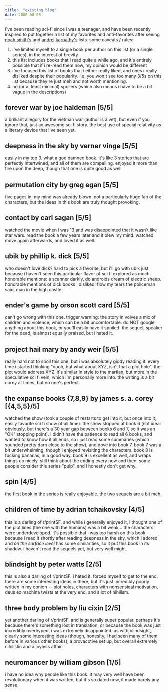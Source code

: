 ```yaml
---
title:  "existing blog"
date: 2000-08-05
---
```



i've been reading sci-fi since i was a teenager, and have been recently inspired to put together a list of my favorites and anti-favorites after seeing [noah smith's](https://www.noahpinion.blog/p/underrated-sci-fi-and-fantasy-books) and [andrej karpathy's](https://karpathy.ai/books.html) lists. some caveats / rules:
1. i've limited myself to a single book per author on this list (or a single series), in the interest of brevity
2. this list includes books that i read quite a while ago, and it's entirely possible that if i re-read them now, my opinion would be different
3. i've focused this list of books that i either really liked, and ones i really disliked despite their popularity. i.e. you won't see too many 3/5s on this list because they're just meh and not worth mentioning.
4. no (or at least minimal) spoilers (which also means i have to be a bit vague in the descriptions)


## forever war by joe haldeman [5/5]
a brilliant allegory for the vietman war (author is a vet), but even if you ignore that, just an awesome sci fi story. the best use of special relativity as a literary device that i've seen yet.

## deepness in the sky by verner vinge [5/5]
easily in my top 3. what a god damned book. it's like 3 stories that are perfectly intertwined, and all of them are compelling. enjoyed it more than fire upon the deep, though that one is quite good as well.

## permutation city by greg egan [5/5]
five pages in, my mind was already blown. not a particularly huge fan of the characters, but the ideas in this book are truly thought provoking.

## contact by carl sagan [5/5]
watched the movie when i was 13 and was disappointed that it wasn't like star wars. read the book a few years later and it blew my mind. watched move again afterwards, and loved it as well.

## ubik by phillip k. dick [5/5]
who doesn't love dick? hard to pick a favorite, but i'll go with ubik just because i haven't seen this particular flavor of sci fi explored as much. honorable mentions: a scanner darkly, do androids dream of electric sheep. honorable mentions of dick books i disliked: flow my tears the policeman said, man in the high castle.

## ender's game by orson scott card [5/5]
can't go wrong with this one. trigger warning: the story in volves a mix of children and violence, which can be a bit uncomfortable. do NOT google anything about this book, or you'll easily have it spoiled. the sequel, speaker for the dead, is almost equally praised, but i hated it.

## project hail mary by andy weir [5/5]
really hard not to spoil this one, but i was absolutely giddy reading it. every time i started thinking "oooh, but what about XYZ, isn't that a plot hole", the plot would address XYZ. it's similar in style to the martian, but more in the speculative sci fi vein, which i'm personally more into. the writing is a bit corny at times, but no one's perfect.

## the expanse books {7,8,9} by james s. a. corey [{4,5,5}/5]
watched the show (took a couple of restarts to get into it, but once into it, easily favorite sci fi show of all time). the show stopped at book 6 (not ideal obviously, but there's a 30 year gap between books 6 and 7, so it was an "OK" stopping point). i didn't have the patience to read all 6 books, and wanted to know how it all ends, so i just read some summaries (which sounded pretty darn close to the show), and dove into book 7. book 7 was a bit underwhelming, though i enjoyed revisiting the characters. book 8 is fucking bananas, in a good way. book 9 is excellent as well, and wraps things up nicely. still think about the ending every now and then. some people consider this series "pulp", and i honestly don't get why.

## spin [4/5]
the first book in the series is really enjoyable. the two sequels are a bit meh.

## children of time by adrian tchaikovsky [4/5]
this is a darling of r/printSF, and while i generally enjoyed it, i thought one of the plot lines (the one with the humans) was a bit weak... the characters were underdeveloped. it's possible that i was too harsh on this book because i read it shortly after reading deepness in the sky, which i adored and *on the surface level* has some similarities, so it put this book in its shadow. i haven't read the sequels yet, but very well might.

## blindsight by peter watts [2/5]
this is also a darling of r/printSF. i hated it. forced myself to get to the end. there are some interesting ideas in there, but it's just incredibly poorly written in my opnion -- plot holes, characters with nonsensical motivation, deus ex machina twists at the very end, and a lot of nihilism.

## three body problem by liu cixin [2/5]
yet another darling of r/printSF, and is generally super popular. perhaps it's because there's something lost in translation, or because the book was just incredibly overhyped, i was extremely disappointed. as with blindsight, clearly some interesting ideas (though, honeslty, i had seen many of them before in various other books), a provacotive set up, but overall extremely nihilistic and a joyless affair.

## neuromancer by william gibson [1/5]
i have no idea why people like this book. it may very well have been revolutionary when it was written, but it's so dated now, it made barely any sense.





